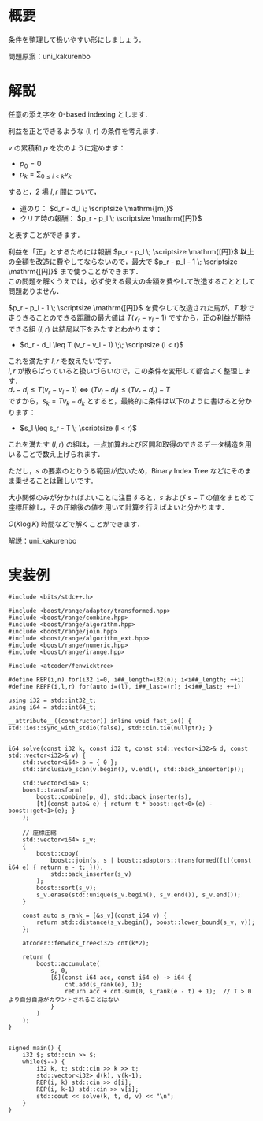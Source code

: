 # 概要
条件を整理して扱いやすい形にしましょう．

問題原案：uni_kakurenbo

# 解説

任意の添え字を 0-based indexing とします．

利益を正とできるような (l, r) の条件を考えます．  

$v$ の累積和 $p$ を次のように定めます：
- $p_0 = 0$
- $\displaystyle p_k = \sum_{ 0 \leq i < k } v_k$

すると，$2$ 場 $l, r$ 間について，
- 道のり： $d_r - d_l \; \scriptsize \mathrm{[m]}$
- クリア時の報酬： $p_r - p_l \; \scriptsize \mathrm{[円]}$

と表すことができます．

利益を「正」とするためには報酬 $p_r - p_l \; \scriptsize \mathrm{[円]}$ **以上**の金額を改造に費やしてならないので，最大で $p_r - p_l - 1 \; \scriptsize \mathrm{[円]}$ まで使うことができます．  
この問題を解くうえでは，必ず使える最大の金額を費やして改造することとして問題ありません．

$p_r - p_l - 1 \; \scriptsize \mathrm{[円]}$ を費やして改造された馬が，$T$ 秒で走りきることのできる距離の最大値は $T (v_r - v_l - 1)$ ですから，正の利益が期待できる組 $(l, r)$ は結局以下をみたすとわかります：
- $d_r - d_l \leq T (v_r - v_l - 1) \;\; \scriptsize (l < r)$

これを満たす $l, r$ を数えたいです．  
$l, r$ が散らばっていると扱いづらいので，この条件を変形して都合よく整理します．  
$d_r - d_l \leq T (v_r - v_l - 1) \Leftrightarrow (T v_l - d_l) \leq (T v_r - d_r) - T$  
ですから，$s_k = T v_k - d_k$ とすると，最終的に条件は以下のように書けると分かります：
- $s_l \leq s_r - T  \; \scriptsize (l < r)$ 

これを満たす $(l, r)$ の組は，一点加算および区間和取得のできるデータ構造を用いることで数え上げられます．  

ただし，$s$ の要素のとりうる範囲が広いため，Binary Index Tree などにそのまま乗せることは難しいです．  

大小関係のみが分かればよいことに注目すると，$s$ および $s - T$ の値をまとめて座標圧縮し，その圧縮後の値を用いて計算を行えばよいと分かります．

$O(K \log K)$ 時間などで解くことができます．


解説：uni_kakurenbo

# 実装例
```cpp:C++
#include <bits/stdc++.h>

#include <boost/range/adaptor/transformed.hpp>
#include <boost/range/combine.hpp>
#include <boost/range/algorithm.hpp>
#include <boost/range/join.hpp>
#include <boost/range/algorithm_ext.hpp>
#include <boost/range/numeric.hpp>
#include <boost/range/irange.hpp>

#include <atcoder/fenwicktree>

#define REP(i,n) for(i32 i=0, i##_length=i32(n); i<i##_length; ++i)
#define REPF(i,l,r) for(auto i=(l), i##_last=(r); i<i##_last; ++i)

using i32 = std::int32_t;
using i64 = std::int64_t;

__attribute__((constructor)) inline void fast_io() { std::ios::sync_with_stdio(false), std::cin.tie(nullptr); }


i64 solve(const i32 k, const i32 t, const std::vector<i32>& d, const std::vector<i32>& v) {
    std::vector<i64> p = { 0 };
    std::inclusive_scan(v.begin(), v.end(), std::back_inserter(p));

    std::vector<i64> s;
    boost::transform(
        boost::combine(p, d), std::back_inserter(s),
        [t](const auto& e) { return t * boost::get<0>(e) - boost::get<1>(e); }
    );

    // 座標圧縮
    std::vector<i64> s_v;
    {
        boost::copy(
            boost::join(s, s | boost::adaptors::transformed([t](const i64 e) { return e - t; })),
            std::back_inserter(s_v)
        );
        boost::sort(s_v);
        s_v.erase(std::unique(s_v.begin(), s_v.end()), s_v.end());
    }

    const auto s_rank = [&s_v](const i64 v) {
        return std::distance(s_v.begin(), boost::lower_bound(s_v, v));
    };

    atcoder::fenwick_tree<i32> cnt(k*2);

    return (
        boost::accumulate(
            s, 0,
            [&](const i64 acc, const i64 e) -> i64 {
                cnt.add(s_rank(e), 1);
                return acc + cnt.sum(0, s_rank(e - t) + 1);  // T > 0 より自分自身がカウントされることはない
            }
        )
    );
}


signed main() {
    i32 $; std::cin >> $;
    while($--) {
        i32 k, t; std::cin >> k >> t;
        std::vector<i32> d(k), v(k-1);
        REP(i, k) std::cin >> d[i];
        REP(i, k-1) std::cin >> v[i];
        std::cout << solve(k, t, d, v) << "\n";
    }
}

```
